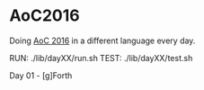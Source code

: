 # AoC2016

Doing [AoC 2016](https://adventofcode.com/2016) in a different language every day.

RUN: ./lib/dayXX/run.sh
TEST: ./lib/dayXX/test.sh

Day 01 - [g]Forth

